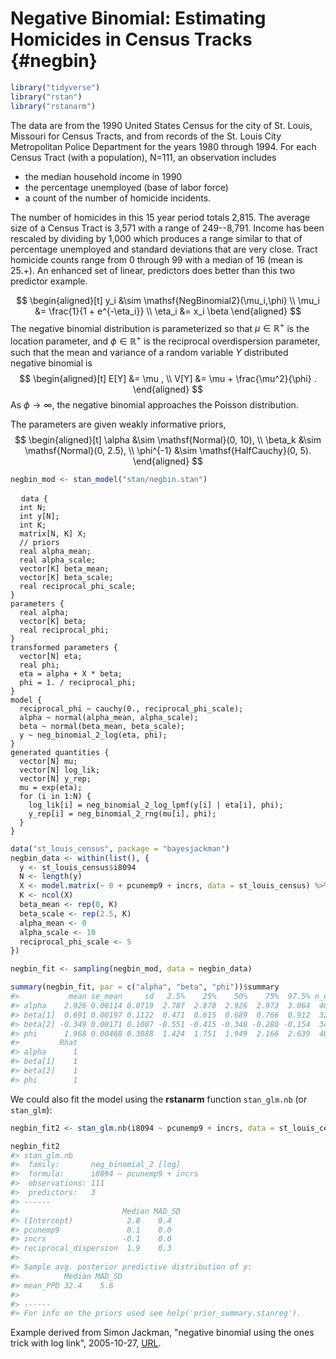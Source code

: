 
# Negative Binomial: Estimating Homicides in Census Tracks {#negbin}


```r
library("tidyverse")
library("rstan")
library("rstanarm")
```

The data  are  from the 1990 United States Census for the city of St. Louis,
Missouri for Census Tracts, and from records of the St. Louis City Metropolitan
Police Department for the years 1980 through 1994. For each Census Tract (with
a population), N=111, an observation includes

-   the median household income in 1990
-   the percentage unemployed (base of labor force)
-   a count of the number of homicide incidents.

The number of homicides in this 15 year period totals 2,815.  The average size
of a Census Tract is 3,571 with a range of 249--8,791. Income has been rescaled
by dividing by 1,000 which produces a range similar to that of percentage
unemployed and standard deviations that are very close.  Tract homicide counts
range from 0 through 99 with a median of 16 (mean is 25.+).  An enhanced set of
linear, predictors does better than this two predictor example.

$$
\begin{aligned}[t]
y_i &\sim \mathsf{NegBinomial2}(\mu_i,\phi) \\
\mu_i &= \frac{1}{1 + e^{-\eta_i}} \\
\eta_i &= x_i \beta
\end{aligned}
$$
The negative binomial distribution is parameterized so that $\mu \in \mathbb{R}^+$ is the location parameter, and $\phi \in \mathbb{R}^+$ is the reciprocal overdispersion parameter, such that the mean and variance of a random variable $Y$ distributed negative binomial is
$$
\begin{aligned}[t]
E[Y] &= \mu , \\
V[Y] &= \mu + \frac{\mu^2}{\phi} .
\end{aligned}
$$
As $\phi \to \infty$, the negative binomial approaches the Poisson distribution.

The parameters are given weakly informative priors,
$$
\begin{aligned}[t]
\alpha &\sim \mathsf{Normal}(0, 10), \\
\beta_k &\sim \mathsf{Normal}(0, 2.5), \\
\phi^{-1} &\sim \mathsf{HalfCauchy}(0, 5).
\end{aligned}
$$


```r
negbin_mod <- stan_model("stan/negbin.stan")
```
<pre>
  <code class="stan">data {
  int N;
  int y[N];
  int K;
  matrix[N, K] X;
  // priors
  real alpha_mean;
  real<lower = 0.> alpha_scale;
  vector[K] beta_mean;
  vector<lower = 0.>[K] beta_scale;
  real<lower = 0.> reciprocal_phi_scale;
}
parameters {
  real alpha;
  vector[K] beta;
  real<lower = 0.> reciprocal_phi;
}
transformed parameters {
  vector[N] eta;
  real<lower = 0.> phi;
  eta = alpha + X * beta;
  phi = 1. / reciprocal_phi;
}
model {
  reciprocal_phi ~ cauchy(0., reciprocal_phi_scale);
  alpha ~ normal(alpha_mean, alpha_scale);
  beta ~ normal(beta_mean, beta_scale);
  y ~ neg_binomial_2_log(eta, phi);
}
generated quantities {
  vector[N] mu;
  vector[N] log_lik;
  vector[N] y_rep;
  mu = exp(eta);
  for (i in 1:N) {
    log_lik[i] = neg_binomial_2_log_lpmf(y[i] | eta[i], phi);
    y_rep[i] = neg_binomial_2_rng(mu[i], phi);
  }
}</code>
</pre>


```r
data("st_louis_census", package = "bayesjackman")
negbin_data <- within(list(), {
  y <- st_louis_census$i8094
  N <- length(y)
  X <- model.matrix(~ 0 + pcunemp9 + incrs, data = st_louis_census) %>% scale()
  K <- ncol(X)
  beta_mean <- rep(0, K)
  beta_scale <- rep(2.5, K)  
  alpha_mean <- 0
  alpha_scale <- 10
  reciprocal_phi_scale <- 5
})
```


```r
negbin_fit <- sampling(negbin_mod, data = negbin_data)
```

```r
summary(negbin_fit, par = c("alpha", "beta", "phi"))$summary
#>           mean se_mean     sd   2.5%    25%    50%    75%  97.5% n_eff
#> alpha    2.926 0.00114 0.0719  2.787  2.878  2.926  2.973  3.064  4000
#> beta[1]  0.691 0.00197 0.1122  0.471  0.615  0.689  0.766  0.912  3245
#> beta[2] -0.349 0.00171 0.1007 -0.551 -0.415 -0.348 -0.280 -0.154  3481
#> phi      1.968 0.00488 0.3088  1.424  1.751  1.949  2.166  2.639  4000
#>         Rhat
#> alpha      1
#> beta[1]    1
#> beta[2]    1
#> phi        1
```

We could also fit the model using the **rstanarm** function `stan_glm.nb` (or `stan_glm`):

```r
negbin_fit2 <- stan_glm.nb(i8094 ~ pcunemp9 + incrs, data = st_louis_census)
```

```r
negbin_fit2
#> stan_glm.nb
#>  family:       neg_binomial_2 [log]
#>  formula:      i8094 ~ pcunemp9 + incrs
#>  observations: 111
#>  predictors:   3
#> ------
#>                       Median MAD_SD
#> (Intercept)            2.8    0.4  
#> pcunemp9               0.1    0.0  
#> incrs                 -0.1    0.0  
#> reciprocal_dispersion  1.9    0.3  
#> 
#> Sample avg. posterior predictive distribution of y:
#>          Median MAD_SD
#> mean_PPD 32.4    5.6  
#> 
#> ------
#> For info on the priors used see help('prior_summary.stanreg').
```

Example derived from Simon Jackman, "negative binomial using the ones trick with log link", 2005-10-27, [URL](https://web-beta.archive.org/web/20051027082311/http://jackman.stanford.edu:80/mcmc/negbineg.odc).
